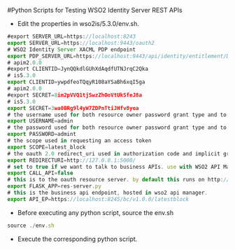 #Python Scripts for Testing WSO2 Identity Server REST APIs

* Edit the properties in wso2is/5.3.0/env.sh.

```javascript
#export SERVER_URL=https://localhost:8243
export SERVER_URL=https://localhost:9443/oauth2
# WSO2 Identity Server XACML PDP endpoint
export PDP_SERVER_URL=https://localhost:9443/api/identity/entitlement/Decision/pdp
# apim2.0.0
#export CLIENTID=JynQQkdlGUhXdAqdfUTNJrqC2Qka
# is5.3.0
export CLIENTID=ywpdfeoTQqyR108aYSaBh6xqI5ga
# apim2.0.0
#export SECRET=8im2pVVQ1tjSwzZhOoVtUkSfeJ8a
# is5.3.0
export SECRET=3wa0BRg9l4yW7ZDPnTtiJHfv8yoa
# the username used for both resource owner password grant type and to authenticate to the XACML PDP
export USERNAME=admin
# the password used for both resource owner password grant type and to authenticate to the XACML PDP
export PASSWORD=admint
# the scope used in requesting an access token
export SCOPE=latest_block
# the oauth 2.0 redirect_uri used in authorization code and implicit grant types.
export REDIRECTURI=http://127.0.0.1:5000/
# set to true if we want to talk to business APIs. use with WSO2 API Manager.
export CALL_API=false
# this is to the oauth resource server. by default this runs on http://127.0.0.1:5000/
export FLASK_APP=res-server.py
# this is the business api endpoint, hosted in wso2 api manager.
export API_EP=https://localhost:8245/bc/v1.0.0/latestblock
```
* Before executing any python script, source the env.sh
```javascript
source ./env.sh
```
* Execute the corresponding python script.
